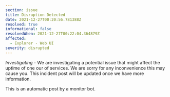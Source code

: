 ```yaml
---
section: issue
title: Disruption Detected
date: 2021-12-27T00:20:56.781388Z
resolved: true
informational: false
resolvedWhen: 2021-12-27T00:22:04.364879Z
affected:
  - Explorer - Web UI
severity: disrupted
---
```

*Investigating* - We are investigating a potential issue that might affect the uptime of one our of services. We are sorry for any inconvenience this may cause you. This incident post will be updated once we have more information.

This is an automatic post by a monitor bot.
        